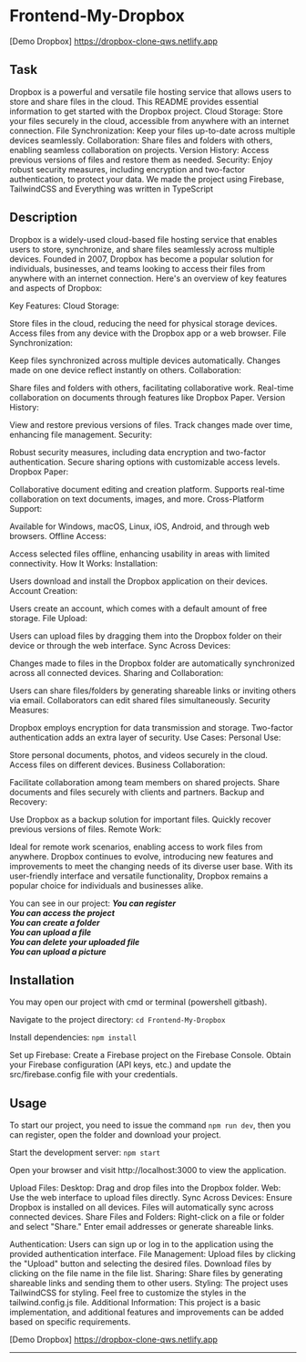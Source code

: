 # Frontend-My-Dropbox

[Demo Dropbox]  https://dropbox-clone-qws.netlify.app

## Task

Dropbox is a powerful and versatile file hosting service that allows users to store and share files in the cloud. This README provides essential information to get started with the Dropbox project.
Cloud Storage: Store your files securely in the cloud, accessible from anywhere with an internet connection.
File Synchronization: Keep your files up-to-date across multiple devices seamlessly.
Collaboration: Share files and folders with others, enabling seamless collaboration on projects.
Version History: Access previous versions of files and restore them as needed.
Security: Enjoy robust security measures, including encryption and two-factor authentication, to protect your data.
We made the project using Firebase, TailwindCSS and Everything was written in TypeScript

## Description

Dropbox is a widely-used cloud-based file hosting service that enables users to store, synchronize, and share files seamlessly across multiple devices. Founded in 2007, Dropbox has become a popular solution for individuals, businesses, and teams looking to access their files from anywhere with an internet connection. Here's an overview of key features and aspects of Dropbox:

Key Features:
Cloud Storage:

Store files in the cloud, reducing the need for physical storage devices.
Access files from any device with the Dropbox app or a web browser.
File Synchronization:

Keep files synchronized across multiple devices automatically.
Changes made on one device reflect instantly on others.
Collaboration:

Share files and folders with others, facilitating collaborative work.
Real-time collaboration on documents through features like Dropbox Paper.
Version History:

View and restore previous versions of files.
Track changes made over time, enhancing file management.
Security:

Robust security measures, including data encryption and two-factor authentication.
Secure sharing options with customizable access levels.
Dropbox Paper:

Collaborative document editing and creation platform.
Supports real-time collaboration on text documents, images, and more.
Cross-Platform Support:

Available for Windows, macOS, Linux, iOS, Android, and through web browsers.
Offline Access:

Access selected files offline, enhancing usability in areas with limited connectivity.
How It Works:
Installation:

Users download and install the Dropbox application on their devices.
Account Creation:

Users create an account, which comes with a default amount of free storage.
File Upload:

Users can upload files by dragging them into the Dropbox folder on their device or through the web interface.
Sync Across Devices:

Changes made to files in the Dropbox folder are automatically synchronized across all connected devices.
Sharing and Collaboration:

Users can share files/folders by generating shareable links or inviting others via email.
Collaborators can edit shared files simultaneously.
Security Measures:

Dropbox employs encryption for data transmission and storage.
Two-factor authentication adds an extra layer of security.
Use Cases:
Personal Use:

Store personal documents, photos, and videos securely in the cloud.
Access files on different devices.
Business Collaboration:

Facilitate collaboration among team members on shared projects.
Share documents and files securely with clients and partners.
Backup and Recovery:

Use Dropbox as a backup solution for important files.
Quickly recover previous versions of files.
Remote Work:

Ideal for remote work scenarios, enabling access to work files from anywhere.
Dropbox continues to evolve, introducing new features and improvements to meet the changing needs of its diverse user base. With its user-friendly interface and versatile functionality, Dropbox remains a popular choice for individuals and businesses alike.

You can see in our project: 
***You can register***  
***You can access the project***  
***You can create a folder***  
***You can upload a file***  
***You can delete your uploaded file***  
***You can upload a picture***

## Installation

You may open our project with cmd or terminal (powershell gitbash).

Navigate to the project directory:
`cd Frontend-My-Dropbox`

Install dependencies:
`npm install`

Set up Firebase:
Create a Firebase project on the Firebase Console.
Obtain your Firebase configuration (API keys, etc.) and update the src/firebase.config file with your credentials.

## Usage

To start our project, you need to issue the command
`npm run dev`, then you can register, open the folder and download your project.

Start the development server:
`npm start`

Open your browser and visit http://localhost:3000 to view the application.

Upload Files:
Desktop: Drag and drop files into the Dropbox folder.
Web: Use the web interface to upload files directly.
Sync Across Devices:
Ensure Dropbox is installed on all devices.
Files will automatically sync across connected devices.
Share Files and Folders:
Right-click on a file or folder and select "Share."
Enter email addresses or generate shareable links.

Authentication:
Users can sign up or log in to the application using the provided authentication interface.
File Management:
Upload files by clicking the "Upload" button and selecting the desired files.
Download files by clicking on the file name in the file list.
Sharing:
Share files by generating shareable links and sending them to other users.
Styling:
The project uses TailwindCSS for styling. Feel free to customize the styles in the tailwind.config.js file.
Additional Information:
This project is a basic implementation, and additional features and improvements can be added based on specific requirements.


[Demo Dropbox]   https://dropbox-clone-qws.netlify.app
***